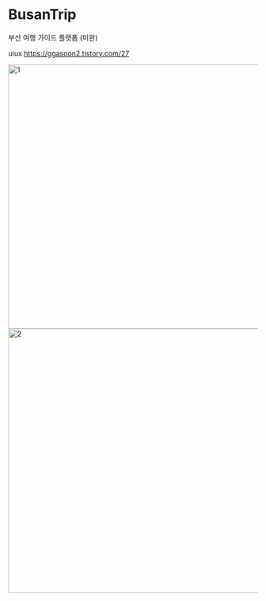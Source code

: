 # BusanTrip

부산 여행 가이드 플랫폼 (미완)

uiux https://ggasoon2.tistory.com/27

<img width="533" alt="1" src="https://user-images.githubusercontent.com/37135479/167773767-efd07d51-156b-401d-ab89-eb5bde920472.png">

<img width="533" alt="2" src="https://user-images.githubusercontent.com/37135479/167773798-21785c20-1754-41bd-9231-8e9e6bcf74d9.png">


